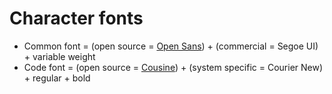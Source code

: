# Character fonts

* Common font = (open source = [Open Sans](https://fonts.google.com/specimen/Open+Sans)) + (commercial = Segoe UI) + variable weight
* Code font = (open source = [Cousine](https://fonts.google.com/specimen/Cousine)) + (system specific = Courier New) + regular + bold
